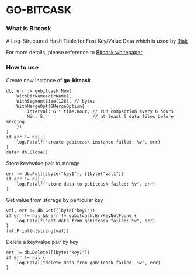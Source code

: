 # GO-BITCASK

### What is Bitcask
A Log-Structured Hash Table for Fast Key/Value Data which is used by [Riak](https://riak.com/)

For more details, please reference to [Bitcask whitepaper](https://riak.com/assets/bitcask-intro.pdf)

### How to use
Create new instance of **go-bitcask**
```
db, err := gobitcask.New(
    WithDirName(dirName),
    WithSegmentSize(128), // bytes
    WithMergeOpt(&MergeOption{
        Interval: 6 * time.Hour, // run compaction every 6 hours
        Min: 5,                  // at least 5 data files before merging
    })
)
if err != nil {
    log.Fatalf("create gobitcask instance failed: %v", err)
}
defer db.Close()
```

Store key/value pair to storage
```
err := db.Put([]byte("key1"), []byte("val1"))
if err != nil {
    log.Fatalf("store data to gobitcask failed: %v", err)
}
```

Get value from storage by particular key
```
val, err := db.Get([]byte("key1"))
if err != nil && err != gobitcask.ErrKeyNotFound {
    log.Fatalf("get data from gobitcask failed: %v", err)
}
fmt.Println(string(val))
```

Delete a key/value pair by key
```
err := db.Delete([]byte("key1"))
if err != nil {
    log.Fatal("delete data from gobitcask failed: %v", err)
}
```